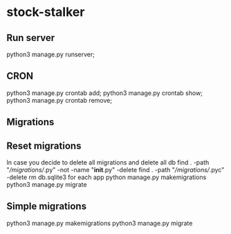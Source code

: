 # stock-stalker

## Run server
python3 manage.py runserver;    

## CRON 
python3 manage.py crontab add;
python3 manage.py crontab show;
python3 manage.py crontab remove;

## Migrations 

## Reset migrations
In case you decide to delete all migrations and delete all db 
find . -path "*/migrations/*.py" -not -name "__init__.py" -delete
find . -path "*/migrations/*.pyc"  -delete
rm db.sqlite3
for each app
python manage.py makemigrations <appname> 
python3 manage.py migrate


## Simple migrations
python3 manage.py makemigrations
python3 manage.py migrate
